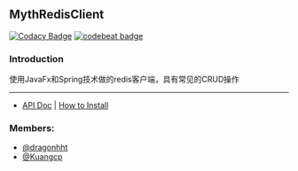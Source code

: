 ## MythRedisClient
[![Codacy Badge](https://api.codacy.com/project/badge/Grade/a96af06e0b984502bcff2c64f9fc9bbb)](https://www.codacy.com/app/Kuangcp/MythRedisClient?utm_source=github.com&amp;utm_medium=referral&amp;utm_content=Kuangcp/MythRedisClient&amp;utm_campaign=Badge_Grade)
[![codebeat badge](https://codebeat.co/badges/894d2da8-5926-4c74-9e25-664a424beff7)](https://codebeat.co/projects/github-com-kuangcp-mythredisclient-master)

### Introduction
使用JavaFx和Spring技术做的redis客户端，具有常见的CRUD操作

*****

- [API Doc](https://kuangcp.github.io/Docs/MythRedisClient/javadoc/) | [How to Install](https://github.com/Kuangcp/MythRedisClient/wiki)


### Members:

- [@dragonhht](https://github.com/dragonhht)
- [@Kuangcp](https://github.com/kuangcp)





